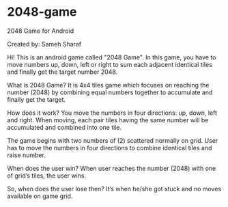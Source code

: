 # 2048-game
2048 Game for Android

Created by: Sameh Sharaf

Hi! This is an android game called "2048 Game". In this game, you have to move numbers up, down, left or right to sum each adjacent identical tiles and finally get the target number 2048.

What is 2048 Game?
It is 4x4 tiles game which focuses on reaching the number (2048) by combining equal numbers together to accumulate and finally get the target.

How does it work?
You move the numbers in four directions: up, down, left and right. When moving, each pair tiles having the same number will be accumulated and combined into one tile.

The game begins with two numbers of (2) scattered normally on grid. User has to move the numbers in four directions to combine identical tiles and raise number.

When does the user win?
When user reaches the number (2048) with one of grid’s tiles, the user wins.

So, when does the user lose then?
It’s when he/she got stuck and no moves available on game grid.


